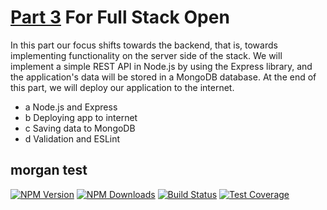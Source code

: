 <!--
 * @Author: Frank Chu
 * @Date: 2023-02-03 23:37:41
 * @LastEditors: Frank Chu
 * @LastEditTime: 2023-02-07 15:23:09
 * @FilePath: /Phonebook-backend/README.md
 * @Description: 
 * 
 * Copyright (c) 2023 by ${git_name}, All Rights Reserved. 
-->

# [Part 3][part-3] For Full Stack Open

In this part our focus shifts towards the backend, that is, towards implementing functionality on the server side of the stack. We will implement a simple REST API in Node.js by using the Express library, and the application's data will be stored in a MongoDB database. At the end of this part, we will deploy our application to the internet.

* a Node.js and Express
* b Deploying app to internet
* c Saving data to MongoDB
* d Validation and ESLint

## morgan test

[![NPM Version][npm-version-image]][npm-url]
[![NPM Downloads][npm-downloads-image]][npm-url]
[![Build Status][travis-image]][travis-url]
[![Test Coverage][coveralls-image]][coveralls-url]

[part-3]: https://fullstackopen.com/en/part3
[coveralls-image]: https://badgen.net/coveralls/c/github/expressjs/morgan/master
[coveralls-url]: https://coveralls.io/r/expressjs/morgan?branch=master
[npm-downloads-image]: https://badgen.net/npm/dm/morgan
[npm-url]: https://npmjs.org/package/morgan
[npm-version-image]: https://badgen.net/npm/v/morgan
[travis-image]: https://badgen.net/travis/expressjs/morgan/master
[travis-url]: https://travis-ci.org/expressjs/morgan